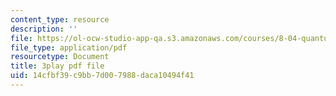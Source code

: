 ```yaml
---
content_type: resource
description: ''
file: https://ol-ocw-studio-app-qa.s3.amazonaws.com/courses/8-04-quantum-physics-i-spring-2016/14cfbf39c9bb7d007988daca10494f41_jPVD45YYlk.pdf
file_type: application/pdf
resourcetype: Document
title: 3play pdf file
uid: 14cfbf39-c9bb-7d00-7988-daca10494f41
---
```

